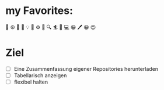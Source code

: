 # my Favorites:
&#x1F957; &#x262E; &#x1F35D; &#x1F36B; &#x1F4A1;
&#x1F527; &#x2699; &#x1F50E; &#x1F50D;
&#x1F3C4; &#x1F4C0; &#x1F4BB;
&#x1F600; &#x1F58A; &#x1F600; &#x1F609;
# Ziel
- [ ] Eine Zusammenfassung eigener Repositories herunterladen
- [ ] Tabellarisch anzeigen
- [ ] flexibel halten
